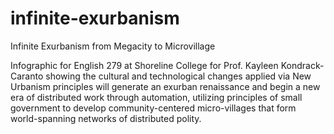 # infinite-exurbanism
Infinite Exurbanism from Megacity to Microvillage

Infographic for English 279 at Shoreline College for Prof. Kayleen Kondrack-Caranto showing the cultural and technological changes applied via New Urbanism principles will generate an exurban renaissance and begin a new era of distributed work through automation, utilizing principles of small government to develop community-centered micro-villages that form world-spanning networks of distributed polity.